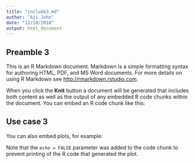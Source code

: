 ```yaml
---
title: "include3.md"
author: "Aji John"
date: "12/10/2018"
output: html_document
---
```



## Preamble 3

This is an R Markdown document. Markdown is a simple formatting syntax for authoring HTML, PDF, and MS Word documents. For more details on using R Markdown see <http://rmarkdown.rstudio.com>.

When you click the **Knit** button a document will be generated that includes both content as well as the output of any embedded R code chunks within the document. You can embed an R code chunk like this:


## Use case 3

You can also embed plots, for example:

Note that the `echo = FALSE` parameter was added to the code chunk to prevent printing of the R code that generated the plot.

